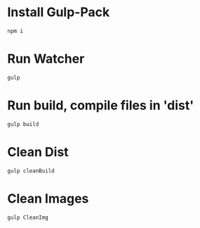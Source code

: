 # Install Gulp-Pack
```                                                 
npm i
```
# Run Watcher
```
gulp
```
# Run build, compile files in 'dist'
```
gulp build
```
# Clean Dist 
```
gulp cleanBuild
```
# Clean Images
```
gulp CleanImg
```

